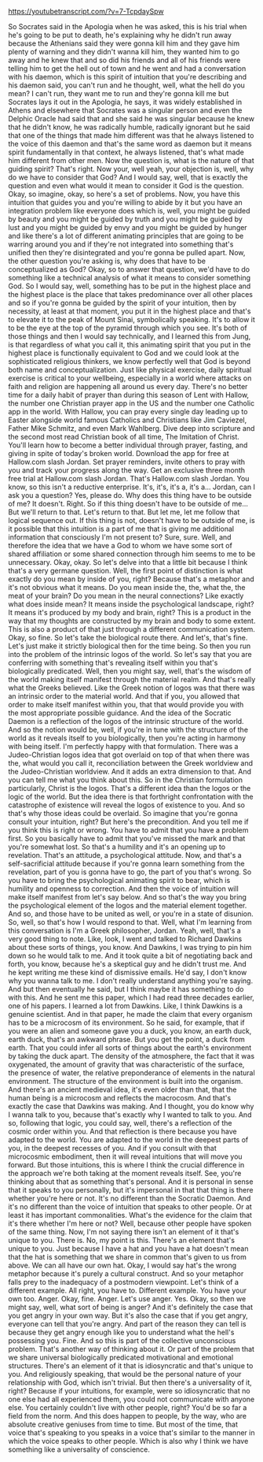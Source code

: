 https://youtubetranscript.com/?v=7-TcpdaySpw

 So Socrates said in the Apologia when he was asked, this is his trial when he's going to be put to death, he's explaining why he didn't run away because the Athenians said they were gonna kill him and they gave him plenty of warning and they didn't wanna kill him, they wanted him to go away and he knew that and so did his friends and all of his friends were telling him to get the hell out of town and he went and had a conversation with his daemon, which is this spirit of intuition that you're describing and his daemon said, you can't run and he thought, well, what the hell do you mean? I can't run, they want me to run and they're gonna kill me but Socrates lays it out in the Apologia, he says, it was widely established in Athens and elsewhere that Socrates was a singular person and even the Delphic Oracle had said that and she said he was singular because he knew that he didn't know, he was radically humble, radically ignorant but he said that one of the things that made him different was that he always listened to the voice of this daemon and that's the same word as daemon but it means spirit fundamentally in that context, he always listened, that's what made him different from other men. Now the question is, what is the nature of that guiding spirit? That's right. Now your, well yeah, your objection is, well, why do we have to consider that God? And I would say, well, that is exactly the question and even what would it mean to consider it God is the question. Okay, so imagine, okay, so here's a set of problems. Now, you have this intuition that guides you and you're willing to abide by it but you have an integration problem like everyone does which is, well, you might be guided by beauty and you might be guided by truth and you might be guided by lust and you might be guided by envy and you might be guided by hunger and like there's a lot of different animating principles that are going to be warring around you and if they're not integrated into something that's unified then they're disintegrated and you're gonna be pulled apart. Now, the other question you're asking is, why does that have to be conceptualized as God? Okay, so to answer that question, we'd have to do something like a technical analysis of what it means to consider something God. So I would say, well, something has to be put in the highest place and the highest place is the place that takes predominance over all other places and so if you're gonna be guided by the spirit of your intuition, then by necessity, at least at that moment, you put it in the highest place and that's to elevate it to the peak of Mount Sinai, symbolically speaking. It's to allow it to be the eye at the top of the pyramid through which you see. It's both of those things and then I would say technically, and I learned this from Jung, is that regardless of what you call it, this animating spirit that you put in the highest place is functionally equivalent to God and we could look at the sophisticated religious thinkers, we know perfectly well that God is beyond both name and conceptualization. Just like physical exercise, daily spiritual exercise is critical to your wellbeing, especially in a world where attacks on faith and religion are happening all around us every day. There's no better time for a daily habit of prayer than during this season of Lent with Hallow, the number one Christian prayer app in the US and the number one Catholic app in the world. With Hallow, you can pray every single day leading up to Easter alongside world famous Catholics and Christians like Jim Caviezel, Father Mike Schmitz, and even Mark Wahlberg. Dive deep into scripture and the second most read Christian book of all time, The Imitation of Christ. You'll learn how to become a better individual through prayer, fasting, and giving in spite of today's broken world. Download the app for free at Hallow.com slash Jordan. Set prayer reminders, invite others to pray with you and track your progress along the way. Get an exclusive three month free trial at Hallow.com slash Jordan. That's Hallow.com slash Jordan. You know, so this isn't a reductive enterprise. It's, it's, it's a, it's a... Jordan, can I ask you a question? Yes, please do. Why does this thing have to be outside of me? It doesn't. Right. So if this thing doesn't have to be outside of me... But we'll return to that. Let's return to that. But let me, let me follow that logical sequence out. If this thing is not, doesn't have to be outside of me, is it possible that this intuition is a part of me that is giving me additional information that consciously I'm not present to? Sure, sure. Well, and therefore the idea that we have a God to whom we have some sort of shared affiliation or some shared connection through him seems to me to be unnecessary. Okay, okay. So let's delve into that a little bit because I think that's a very germane question. Well, the first point of distinction is what exactly do you mean by inside of you, right? Because that's a metaphor and it's not obvious what it means. Do you mean inside the, the, what the, the meat of your brain? Do you mean in the neural connections? Like exactly what does inside mean? It means inside the psychological landscape, right? It means it's produced by my body and brain, right? This is a product in the way that my thoughts are constructed by my brain and body to some extent. This is also a product of that just through a different communication system. Okay, so fine. So let's take the biological route there. And let's, that's fine. Let's just make it strictly biological then for the time being. So then you run into the problem of the intrinsic logos of the world. So let's say that you are conferring with something that's revealing itself within you that's biologically predicated. Well, then you might say, well, that's the wisdom of the world making itself manifest through the material realm. And that's really what the Greeks believed. Like the Greek notion of logos was that there was an intrinsic order to the material world. And that if you, you allowed that order to make itself manifest within you, that that would provide you with the most appropriate possible guidance. And the idea of the Socratic Daemon is a reflection of the logos of the intrinsic structure of the world. And so the notion would be, well, if you're in tune with the structure of the world as it reveals itself to you biologically, then you're acting in harmony with being itself. I'm perfectly happy with that formulation. There was a Judeo-Christian logos idea that got overlaid on top of that when there was the, what would you call it, reconciliation between the Greek worldview and the Judeo-Christian worldview. And it adds an extra dimension to that. And you can tell me what you think about this. So in the Christian formulation particularly, Christ is the logos. That's a different idea than the logos or the logic of the world. But the idea there is that forthright confrontation with the catastrophe of existence will reveal the logos of existence to you. And so that's why those ideas could be overlaid. So imagine that you're gonna consult your intuition, right? But here's the precondition. And you tell me if you think this is right or wrong. You have to admit that you have a problem first. So you basically have to admit that you've missed the mark and that you're somewhat lost. So that's a humility and it's an opening up to revelation. That's an attitude, a psychological attitude. Now, and that's a self-sacrificial attitude because if you're gonna learn something from the revelation, part of you is gonna have to go, the part of you that's wrong. So you have to bring the psychological animating spirit to bear, which is humility and openness to correction. And then the voice of intuition will make itself manifest from let's say below. And so that's the way you bring the psychological element of the logos and the material element together. And so, and those have to be united as well, or you're in a state of disunion. So, well, so that's how I would respond to that. Well, what I'm learning from this conversation is I'm a Greek philosopher, Jordan. Yeah, well, that's a very good thing to note. Like, look, I went and talked to Richard Dawkins about these sorts of things, you know. And Dawkins, I was trying to pin him down so he would talk to me. And it took quite a bit of negotiating back and forth, you know, because he's a skeptical guy and he didn't trust me. And he kept writing me these kind of dismissive emails. He'd say, I don't know why you wanna talk to me. I don't really understand anything you're saying. And but then eventually he said, but I think maybe it has something to do with this. And he sent me this paper, which I had read three decades earlier, one of his papers. I learned a lot from Dawkins. Like, I think Dawkins is a genuine scientist. And in that paper, he made the claim that every organism has to be a microcosm of its environment. So he said, for example, that if you were an alien and someone gave you a duck, you know, an earth duck, earth duck, that's an awkward phrase. But you get the point, a duck from earth. That you could infer all sorts of things about the earth's environment by taking the duck apart. The density of the atmosphere, the fact that it was oxygenated, the amount of gravity that was characteristic of the surface, the presence of water, the relative preponderance of elements in the natural environment. The structure of the environment is built into the organism. And there's an ancient medieval idea, it's even older than that, that the human being is a microcosm and reflects the macrocosm. And that's exactly the case that Dawkins was making. And I thought, you do know why I wanna talk to you, because that's exactly why I wanted to talk to you. And so, following that logic, you could say, well, there's a reflection of the cosmic order within you. And that reflection is there because you have adapted to the world. You are adapted to the world in the deepest parts of you, in the deepest recesses of you. And if you consult with that microcosmic embodiment, then it will reveal intuitions that will move you forward. But those intuitions, this is where I think the crucial difference in the approach we're both taking at the moment reveals itself. See, you're thinking about that as something that's personal. And it is personal in sense that it speaks to you personally, but it's impersonal in that that thing is there whether you're here or not. It's no different than the Socratic Daemon. And it's no different than the voice of intuition that speaks to other people. Or at least it has important commonalities. What's the evidence for the claim that it's there whether I'm here or not? Well, because other people have spoken of the same thing. Now, I'm not saying there isn't an element of it that's unique to you. There is. No, my point is this. There's an element that's unique to you. Just because I have a hat and you have a hat doesn't mean that the hat is something that we share in common that's given to us from above. We can all have our own hat. Okay, I would say hat's the wrong metaphor because it's purely a cultural construct. And so your metaphor falls prey to the inadequacy of a postmodern viewpoint. Let's think of a different example. All right, you have to. Different example. You have your own too. Anger. Okay, fine. Anger. Let's use anger. Yes. Okay, so then we might say, well, what sort of being is anger? And it's definitely the case that you get angry in your own way. But it's also the case that if you get angry, everyone can tell that you're angry. And part of the reason they can tell is because they get angry enough like you to understand what the hell's possessing you. Fine. And so this is part of the collective unconscious problem. That's another way of thinking about it. Or part of the problem that we share universal biologically predicated motivational and emotional structures. There's an element of it that is idiosyncratic and that's unique to you. And religiously speaking, that would be the personal nature of your relationship with God, which isn't trivial. But then there's a universality of it, right? Because if your intuitions, for example, were so idiosyncratic that no one else had all experienced them, you could not communicate with anyone else. You certainly couldn't live with other people, right? You'd be so far a field from the norm. And this does happen to people, by the way, who are absolute creative geniuses from time to time. But most of the time, that voice that's speaking to you speaks in a voice that's similar to the manner in which the voice speaks to other people. Which is also why I think we have something like a universality of conscience.
